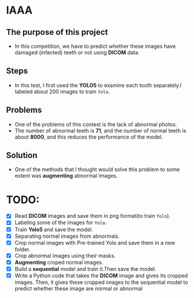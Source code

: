 # IAAA

## The purpose of this project
- In this competition, we have to predict whether these images have damaged (infected) teeth or not using **DICOM** data.
## Steps
- In this test, I first used the **YOLO5** to examine each tooth separately.I labeled about 200 images to train `Yolo`.
## Problems
- One of the problems of this contest is the lack of abnormal photos.
- The number of abnormal teeth is **71**, and the number of normal teeth is about **8000**, and this reduces the performance of the model.
## Solution
- One of the methods that I thought would solve this problem to some extent was **augmenting** abnormal images.


# TODO:
- [x] Read **DICOM** images and save them in png format(to train `Yolo`).
- [x] Labeling some of the images for `Yolo`.
- [x] Train **Yolo5** and save the model.
- [x] Separating normal images from abnormals.
- [x] Crop normal images with Pre-trained Yolo and save them in a new folder.
- [x] Crop abnormal images using their masks.
- [x] **Augmenting** croped normal images.
- [x] Build a **sequential** model and train it.Then save the model.
- [x] Write a Python code that takes the **DICOM** image and gives its cropped images. Then, it gives these cropped images to the sequential model to predict whether these image are normal or abnormal